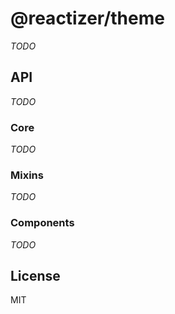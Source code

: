 # @reactizer/theme

_TODO_

## API

_TODO_

### Core

_TODO_

### Mixins

_TODO_

### Components

_TODO_

## License

MIT
